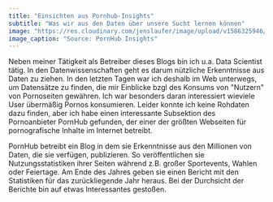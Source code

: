 ```yaml
---
title: "Einsichten aus Pornhub-Insights"
subtitle: "Was wir aus den Daten über unsere Sucht lernen können"
image: "https://res.cloudinary.com/jenslaufer/image/upload/v1586325946/1-pornhub-insights-2019-year-review-time-on-site.png"
image_caption: "Source: PornHub Insights"
---
```


Neben meiner Tätigkeit als Betreiber dieses Blogs bin ich u.a. Data Scientist tätig. In den Datenwissenschaften geht es darum nützliche Erkenntnisse aus Daten zu ziehen. In den letzten Tagen war ich deshalb im Web unterwegs, um
Datensätze zu finden, die mir Einblicke bzgl des Konsums von "Nutzern" von Pornoseiten gewähren. Ich war besonders daran interessiert wieviele User übermäßig Pornos konsumieren. Leider konnte ich keine Rohdaten dazu finden, aber 
ich habe einen interessante Subsektion des Pornoanbieter PornHub gefunden, der einer der größten Webseiten für pornografische Inhalte im Internet betreibt.

PornHub betreibt ein Blog in dem sie Erkenntnisse aus den Millionen von Daten, die sie verfügen, publizieren. So veröffentlichen sie Nutzungsstatistiken ihrer Seiten während z.B. großer Sportevents, Wahlen oder Feiertage.
Am Ende des Jahres geben sie einen Bericht mit den Statistiken für das zurückliegende Jahr heraus. Bei der Durchsicht der Berichte bin auf etwas Interessantes gestoßen. 